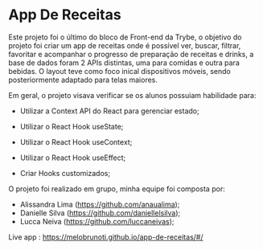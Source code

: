 # App De Receitas

Este projeto foi o último do bloco de Front-end da Trybe, o objetivo do projeto foi criar um app de receitas onde é possível ver, buscar, filtrar, favoritar e acompanhar o progresso de preparação de receitas e drinks, a base de dados foram 2 APIs distintas, uma para comidas e outra para bebidas. O layout teve como foco inical dispositivos móveis, sendo posteriormente adaptado para telas maiores.

Em geral, o projeto visava verificar se os alunos possuiam habilidade para:

- Utilizar a Context API do React para gerenciar estado;

- Utilizar o React Hook useState;

- Utilizar o React Hook useContext;

- Utilizar o React Hook useEffect;

- Criar Hooks customizados;

O projeto foi realizado em grupo, minha equipe foi composta por:

- Alissandra Lima (https://github.com/anaualima);
- Danielle Silva (https://github.com/daniellelsilva);
- Lucca Neiva (https://github.com/luccaneivas);

Live app : https://melobrunoti.github.io/app-de-receitas/#/
